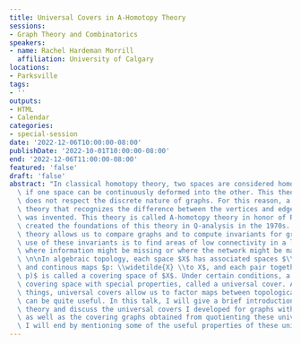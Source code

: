 ```yaml
---
title: Universal Covers in A-Homotopy Theory
sessions:
- Graph Theory and Combinatorics
speakers:
- name: Rachel Hardeman Morrill
  affiliation: University of Calgary
locations:
- Parksville
tags:
- ''
outputs:
- HTML
- Calendar
categories:
- special-session
date: '2022-12-06T10:00:00-08:00'
publishDate: '2022-10-01T10:00:00-08:00'
end: '2022-12-06T11:00:00-08:00'
featured: 'false'
draft: 'false'
abstract: "In classical homotopy theory, two spaces are considered homotopy equivalent\
  \ if one space can be continuously deformed into the other. This theory, however,\
  \ does not respect the discrete nature of graphs. For this reason, a discrete homotopy\
  \ theory that recognizes the difference between the vertices and edges of a graph\
  \ was invented. This theory is called A-homotopy theory in honor of Ron Aktin, who\
  \ created the foundations of this theory in Q-analysis in the 1970s. A-homotopy\
  \ theory allows us to compare graphs and to compute invariants for graphs. The intended\
  \ use of these invariants is to find areas of low connectivity in a large network\
  \ where information might be missing or where the network might be made more efficient.\
  \ \n\nIn algebraic topology, each space $X$ has associated spaces $\\widetilde{X}$\
  \ and continous maps $p: \\widetilde{X} \\to X$, and each pair together $(\\widetilde{X},\
  \ p)$ is called a covering space of $X$. Under certain conditions, a space has a\
  \ covering space with special properties, called a universal cover. Among other\
  \ things, universal covers allow us to factor maps between topological spaces, which\
  \ can be quite useful. In this talk, I will give a brief introduction to A-homotopy\
  \ theory and discuss the universal covers I developed for graphs with no 3 or 4-cycles\
  \ as well as the covering graphs obtained from quotienting these universal covers.\
  \ I will end by mentioning some of the useful properties of these universal covers. "
---
```

